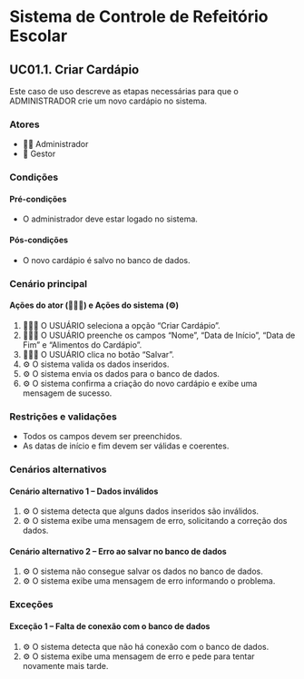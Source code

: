 # Sistema de Controle de Refeitório Escolar

## UC01.1. Criar Cardápio

Este caso de uso descreve as etapas necessárias para que o ADMINISTRADOR crie um novo cardápio no sistema.

### Atores
- 👨‍💼 Administrador
- 💼 Gestor

### Condições
#### Pré-condições
- O administrador deve estar logado no sistema.

#### Pós-condições
- O novo cardápio é salvo no banco de dados.

### Cenário principal
#### Ações do ator (👨‍💼💼) e Ações do sistema (⚙️)
1. 👨‍💼💼 O USUÁRIO seleciona a opção “Criar Cardápio”.
2. 👨‍💼💼 O USUÁRIO preenche os campos “Nome”, “Data de Início”, “Data de Fim” e “Alimentos do Cardápio”.
3. 👨‍💼💼 O USUÁRIO clica no botão “Salvar”.
4. ⚙️ O sistema valida os dados inseridos.
5. ⚙️ O sistema envia os dados para o banco de dados.
6. ⚙️ O sistema confirma a criação do novo cardápio e exibe uma mensagem de sucesso.

### Restrições e validações
- Todos os campos devem ser preenchidos.
- As datas de início e fim devem ser válidas e coerentes.

### Cenários alternativos
#### Cenário alternativo 1 – Dados inválidos
1. ⚙️ O sistema detecta que alguns dados inseridos são inválidos.
2. ⚙️ O sistema exibe uma mensagem de erro, solicitando a correção dos dados.

#### Cenário alternativo 2 – Erro ao salvar no banco de dados
1. ⚙️ O sistema não consegue salvar os dados no banco de dados.
2. ⚙️ O sistema exibe uma mensagem de erro informando o problema.

### Exceções
#### Exceção 1 – Falta de conexão com o banco de dados
1. ⚙️ O sistema detecta que não há conexão com o banco de dados.
2. ⚙️ O sistema exibe uma mensagem de erro e pede para tentar novamente mais tarde.
